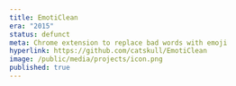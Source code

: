 ```yaml
---
title: EmotiClean
era: "2015"
status: defunct
meta: Chrome extension to replace bad words with emoji
hyperlink: https://github.com/catskull/EmotiClean
image: /public/media/projects/icon.png
published: true
---
```

